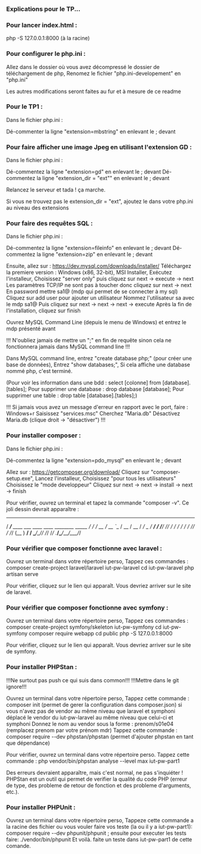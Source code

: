 ### Explications pour le TP...

### Pour lancer index.html :

php -S 127.0.0.1:8000
(à la racine)

### Pour configurer le php.ini :

Allez dans le dossier où vous avez décompressé le dossier de téléchargement de php,
Renomez le fichier "php.ini-developement" en "php.ini"

Les autres modifications seront faites au fur et à mesure de ce readme

### Pour le TP1 : 

Dans le fichier php.ini :

Dé-commenter la ligne "extension=mbstring" en enlevant le ; devant

### Pour faire afficher une image Jpeg en utilisant l'extension GD :

Dans le fichier php.ini :

Dé-commentez la ligne "extension=gd" en enlevant le ; devant
Dé-commentez la ligne "extension_dir = "ext"" en enlevant le ; devant

Relancez le serveur et tada ! ça marche.

Si vous ne trouvez pas le extension_dir = "ext", ajoutez le dans votre php.ini au niveau des extensions

### Pour faire des requêtes SQL :

Dans le fichier php.ini :

Dé-commentez la ligne "extension=fileinfo" en enlevant le ; devant
Dé-commentez la ligne "extension=zip" en enlevant le ; devant

Ensuite, allez sur : https://dev.mysql.com/downloads/installer/ 
Téléchargez la premiere version : Windows (x86, 32-bit), MSI Installer,
Exécutez l'installeur,
Choisissez "server only" puis cliquez sur next -> execute -> next
Les paramètres TCP/IP ne sont pas à toucher donc cliquez sur next -> next
En password mettre sa1@ (mdp qui permet de se connecter à my sql)
Cliquez sur add user pour ajouter un utilisateur 
Nommez l'utilisateur sa avec le mdp sa1@
Puis cliquez sur next -> next -> next -> execute
Après la fin de l'installation, cliquez sur finish

Ouvrez MySQL Command Line (depuis le menu de Windows) et entrez le mdp présenté avant

!!! N'oubliez jamais de mettre un ";" en fin de requête sinon cela ne fonctionnera jamais dans MySQL command line !!!

Dans MySQL command line, entrez "create database php;" (pour créer une base de données),
Entrez "show databases;",
Si cela affiche une database nommé php, c'est terminé.

(Pour voir les information dans une bdd : select [colonne] from [database].[tables];
Pour supprimer une database : drop database [database];
Pour supprimer une table : drop table [database].[tables];)

!!! Si jamais vous avez un message d'erreur en rapport avec le port, faire :
Windows+r 
Saisissez "services.msc" 
Cherchez "Maria.db" 
Désactivez Maria.db (clique droit -> "désactiver") !!!


### Pour installer composer :

Dans le fichier php.ini :

Dé-commentez la ligne "extension=pdo_mysql" en enlevant le ; devant

Allez sur : https://getcomposer.org/download/
Cliquez sur "composer-setup.exe",
Lancez l'installeur,
Choisissez "pour tous les utilisateurs"
Choisissez le "mode developpeur" 
Cliquez sur next -> next -> install -> next -> finish

Pour vérifier, ouvrez un terminal et tapez la commande "composer -v".
Ce joli dessin devrait apparaître :
   ______
  / ____/___  ____ ___  ____  ____  ________  _____
 / /   / __ \/ __ `__ \/ __ \/ __ \/ ___/ _ \/ ___/
/ /___/ /_/ / / / / / / /_/ / /_/ (__  )  __/ /
\____/\____/_/ /_/ /_/ .___/\____/____/\___/_/


### Pour vérifier que composer fonctionne avec laravel :

Ouvrez un terminal dans votre répertoire perso,
Tappez ces commandes : 
    composer create-project laravel/laravel iut-pw-laravel
    cd iut-pw-laravel
    php artisan serve

Pour vérifier, cliquez sur le lien qui apparaît. Vous devriez arriver sur le site de laravel.

### Pour vérifier que composer fonctionne avec symfony : 

Ouvrez un terminal dans votre répertoire perso,
Tappez ces commandes : 
    composer create-project symfony/skeleton iut-pw-symfony
	cd iut-pw-symfony
	composer require webapp
    cd public
    php -S 127.0.0.1:8000

Pour vérifier, cliquez sur le lien qui apparaît. Vous devriez arriver sur le site de symfony.

### Pour installer PHPStan :

!!!Ne surtout pas push ce qui suis dans common!!! 
!!!Mettre dans le git ignore!!!

Ouvrez un terminal dans votre répertoire perso,
Tappez cette commande : 
    composer init (permet de gerer la configuration dans composer.json)
    si vous n'avez pas de vendor au même niveau que laravel et symphoni 
    déplacé le vendor du iut-pw-laravel au même niveau que celui-ci et symphoni
Donnez le nom au vendor sous la forme : prenom/s01e04 (remplacez prenom par votre prénom mdr)
Tappez cette commande : 
    composer require --dev phpstan/phpstan (permet d'ajouter phpstan en tant que dépendance)

Pour vérifier, ouvrez un terminal dans votre répertoire perso.
Tappez cette commande :
    php vendor/bin/phpstan analyse --level max iut-pw-part1
				
Des erreurs devraient apparaître, mais c'est normal, ne pas s'inquiéter !
PHPStan est un outil qui permet de verifier la qualité du code PHP (erreur de type, des probleme de retour de fonction et des probleme d'arguments, etc.).


### Pour installer PHPUnit :


Ouvrez un terminal dans votre répertoire perso,
Tappeze cette commande a la racine des fichier ou vous vouler faire vos teste (la ou il y a iut-pw-part1):
    composer require --dev phpunit/phpunit ;
ensuite pour executer les tests faire:
./vendor/bin/phpunit
Et voilà.
faite un teste dans iut-pw-part1 de cette comande.


